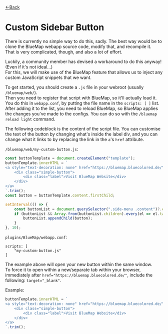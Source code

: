 [←Back](..)

# Custom Sidebar Button

There is currently no simple way to do this, sadly. The best way would be to clone the BlueMap webapp source code,
modify that, and recompile it.  
That is very complicated, though, and also a lot of effort.

Luckily, a community member has devised a workaround to do this anyway! (Even if it's not ideal...)  
For this, we will make use of the BlueMap feature that allows us to inject any custom JavaScript snippets that we want.

To get started, you should create a `.js` file in your webroot (usually `/bluemap/web/`).  
Then you need to register that script with BlueMap, so it'll actually load it.  
You do this in `webapp.conf`, by putting the file name in the `scripts: [ ]` list.  
After adding it to the list, you need to reload BlueMap, so BlueMap applies the changes you've made to the configs.
You can do so with the `/bluemap reload light` command.

The following codeblock is the content of the script file. You can customise the text of the button by changing what's
inside the label div,
and you can change what it links to by replacing the link in the `a`'s `href` attribute.

`/bluemap/web/my-custom-button.js`:
```js
const buttonTemplate = document.createElement("template");
buttonTemplate.innerHTML = `
<a style="text-decoration: none" href="https://bluemap.bluecolored.de/">
    <div class="simple-button">
        <div class="label">Visit BlueMap Website</div>
    </div>
</a>
`.trim();
const button = buttonTemplate.content.firstChild;

setInterval(() => {
    const buttonList = document.querySelector(".side-menu .content")?.children.item(0);
    if (buttonList && Array.from(buttonList.children).every(el => el.tagName === "HR" || el.className === "simple-button")) {
        buttonList.appendChild(button);
    }
}, 10);
```

`plugins/BlueMap/webapp.conf`:
```hocon
scripts: [
    "my-custom-button.js"
]
```

The example above will open your new button within the same window.  
To force it to open within a new/separate tab within your browser, immediately
after `href="https://bluemap.bluecolored.de/"`, include the following: `target="_blank"`.

Example:

```js
buttonTemplate.innerHTML = `
<a style="text-decoration: none" href="https://bluemap.bluecolored.de/" target="_blank">
    <div class="simple-button">
        <div class="label">Visit BlueMap Website</div>
    </div>
</a>
`.trim();
```
